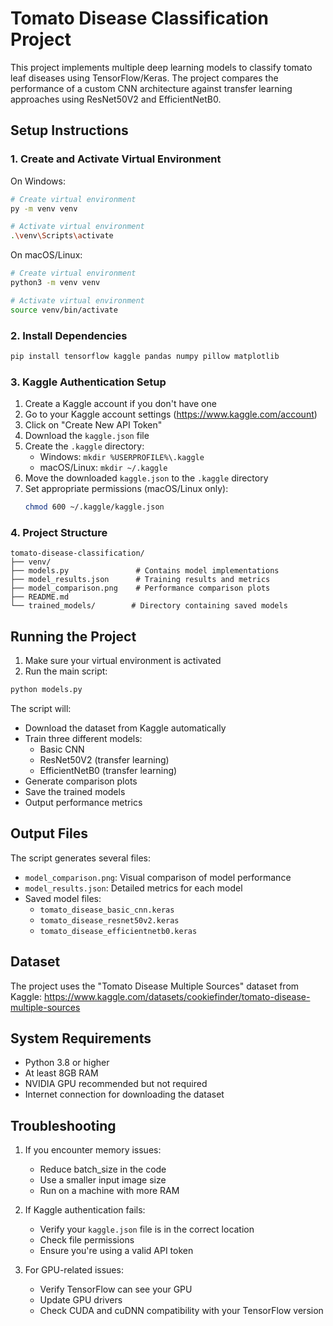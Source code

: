 # Tomato Disease Classification Project

This project implements multiple deep learning models to classify tomato leaf diseases using TensorFlow/Keras. The project compares the performance of a custom CNN architecture against transfer learning approaches using ResNet50V2 and EfficientNetB0.

## Setup Instructions

### 1. Create and Activate Virtual Environment

On Windows:
```bash
# Create virtual environment
py -m venv venv

# Activate virtual environment
.\venv\Scripts\activate
```

On macOS/Linux:
```bash
# Create virtual environment
python3 -m venv venv

# Activate virtual environment
source venv/bin/activate
```

### 2. Install Dependencies

```bash
pip install tensorflow kaggle pandas numpy pillow matplotlib
```

### 3. Kaggle Authentication Setup

1. Create a Kaggle account if you don't have one
2. Go to your Kaggle account settings (https://www.kaggle.com/account)
3. Click on "Create New API Token"
4. Download the `kaggle.json` file
5. Create the `.kaggle` directory:
   - Windows: `mkdir %USERPROFILE%\.kaggle`
   - macOS/Linux: `mkdir ~/.kaggle`
6. Move the downloaded `kaggle.json` to the `.kaggle` directory
7. Set appropriate permissions (macOS/Linux only):
   ```bash
   chmod 600 ~/.kaggle/kaggle.json
   ```

### 4. Project Structure

```
tomato-disease-classification/
├── venv/
├── models.py               # Contains model implementations
├── model_results.json      # Training results and metrics
├── model_comparison.png    # Performance comparison plots
├── README.md
└── trained_models/        # Directory containing saved models
```

## Running the Project

1. Make sure your virtual environment is activated
2. Run the main script:
```bash
python models.py
```

The script will:
- Download the dataset from Kaggle automatically
- Train three different models:
  - Basic CNN
  - ResNet50V2 (transfer learning)
  - EfficientNetB0 (transfer learning)
- Generate comparison plots
- Save the trained models
- Output performance metrics

## Output Files

The script generates several files:
- `model_comparison.png`: Visual comparison of model performance
- `model_results.json`: Detailed metrics for each model
- Saved model files:
  - `tomato_disease_basic_cnn.keras`
  - `tomato_disease_resnet50v2.keras`
  - `tomato_disease_efficientnetb0.keras`

## Dataset

The project uses the "Tomato Disease Multiple Sources" dataset from Kaggle:
https://www.kaggle.com/datasets/cookiefinder/tomato-disease-multiple-sources

## System Requirements

- Python 3.8 or higher
- At least 8GB RAM
- NVIDIA GPU recommended but not required
- Internet connection for downloading the dataset

## Troubleshooting

1. If you encounter memory issues:
   - Reduce batch_size in the code
   - Use a smaller input image size
   - Run on a machine with more RAM

2. If Kaggle authentication fails:
   - Verify your `kaggle.json` file is in the correct location
   - Check file permissions
   - Ensure you're using a valid API token

3. For GPU-related issues:
   - Verify TensorFlow can see your GPU
   - Update GPU drivers
   - Check CUDA and cuDNN compatibility with your TensorFlow version
